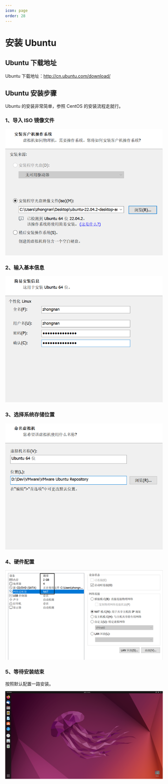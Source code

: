 ```yaml
---
icon: page
order: 28
---
```

# 安装 Ubuntu

## Ubuntu 下载地址

Ubuntu 下载地址：http://cn.ubuntu.com/download/

## Ubuntu 安装步骤

Ubuntu 的安装非常简单，参照 CentOS 的安装流程走就行。

### 1、导入 ISO 镜像文件

![image-20230416195205220](./assets/image-20230416195205220.png)

### 2、输入基本信息

![image-20230416195207075](./assets/image-20230416195207075.png)

### 3、选择系统存储位置

![image-20230416195209070](./assets/image-20230416195209070.png)

### 4、硬件配置

![image-20230416195211197](./assets/image-20230416195211197.png)

### 5、等待安装结束

按照默认配置一路安装。

![image-20230306161627763](./assets/image-20230306161627763.png)
